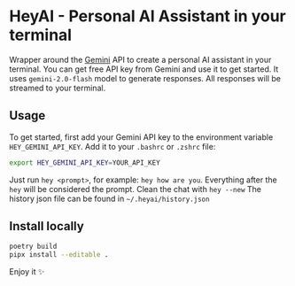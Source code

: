 # HeyAI - Personal AI Assistant in your terminal

Wrapper around the [Gemini](https://aistudio.google.com/) API to create a personal AI assistant in your terminal.
You can get free API key from Gemini and use it to get started.
It uses `gemini-2.0-flash` model to generate responses. All responses will be streamed to your terminal.

## Usage

To get started, first add your Gemini API key to the environment variable `HEY_GEMINI_API_KEY`.
Add it to your `.bashrc` or `.zshrc` file:

```bash
export HEY_GEMINI_API_KEY=YOUR_API_KEY
```

Just run `hey <prompt>`, for example: `hey how are you`. Everything after the `hey` will be considered the prompt.
Clean the chat with `hey --new`
The history json file can be found in `~/.heyai/history.json`

## Install locally

```bash
poetry build
pipx install --editable .
```

Enjoy it ✨
